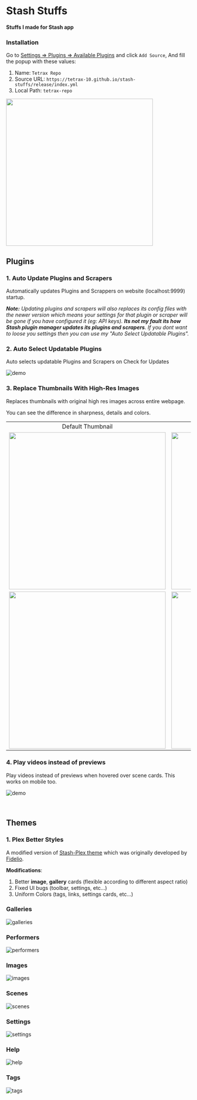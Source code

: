 # Stash Stuffs

**Stuffs I made for Stash app**

### Installation

Go to [Settings => Plugins => Available Plugins](http://localhost:9999/settings?tab=plugins) and click `Add Source`, And fill the popup with these values:

1. Name: `Tetrax Repo`
2. Source URL: `https://tetrax-10.github.io/stash-stuffs/release/index.yml`
3. Local Path: `tetrax-repo`

<img src="./assets/installation/add-repo.png" style="width: 400px; height: auto;">

## Plugins

### 1. Auto Update Plugins and Scrapers

Automatically updates Plugins and Scrappers on website (localhost:9999) startup.

_**Note:** Updating plugins and scrapers will also replaces its config files with the newer version which means your settings for that plugin or scraper will be gone if you have configured it (eg: API keys). **Its not my fault its how Stash plugin manager updates its plugins and scrapers**. If you dont want to loose you settings then you can use my "Auto Select Updatable Plugins"._

### 2. Auto Select Updatable Plugins

Auto selects updatable Plugins and Scrapers on Check for Updates

![demo](./assets/AutoSelectUpdatablePlugins/demo.gif)

### 3. Replace Thumbnails With High-Res Images

Replaces thumbnails with original high res images across entire webpage.

You can see the difference in sharpness, details and colors.

<table>
  <tr align="center">
    <td>Default Thumbnail</td>
     <td>Replaced Image by the plugin</td>
  </tr>
  <tr>
    <td><img src="./assets/replace-thumbnails-with-images/thumbnail.jpeg" style="width: 427px; height: auto;"></td>
    <td><img src="./assets/replace-thumbnails-with-images/original.jpg" style="width: 427px; height: auto;"></td>
  </tr>
  <tr>
    <td><img src="./assets/replace-thumbnails-with-images/closeup/thumbnail.jpeg" style="width: 427px; height: auto;"></td>
    <td><img src="./assets/replace-thumbnails-with-images/closeup/original.jpg" style="width: 427px; height: auto;"></td>
  </tr>
</table>

### 4. Play videos instead of previews

Play videos instead of previews when hovered over scene cards. This works on mobile too.

![demo](./assets/play-videos-instead-of-previews/demo.gif)

</br>

## Themes

### 1. Plex Better Styles

A modified version of [Stash-Plex theme](https://docs.stashapp.cc/user-interface-ui/themes/plex/) which was originally developed by [Fidelio](https://github.com/f1delio).

**Modifications**:

1. Better **image**, **gallery** cards (flexible according to different aspect ratio)
2. Fixed UI bugs (toolbar, settings, etc...)
3. Uniform Colors (tags, links, settings cards, etc...)

### Galleries

![galleries](./assets/plex-better-styles/galleries.png)

### Performers

![performers](./assets/plex-better-styles/performers.png)

### Images

![images](./assets/plex-better-styles/images.png)

### Scenes

![scenes](./assets/plex-better-styles/scenes.png)

### Settings

![settings](./assets/plex-better-styles/settings.png)

### Help

![help](./assets/plex-better-styles/help.png)

### Tags

![tags](./assets/plex-better-styles/tags.png)
